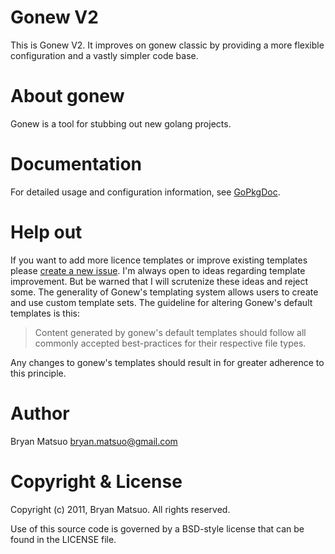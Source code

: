 [go environment]: http://golang.org/doc/install.html#environment "Go environment"
[gopkgdoc]: https://go.pkgdoc.org/github.com/bmatsuo/gonew "GoPkgDoc"
[issues]: https://github.com/bmatsuo/gonew/issues "Github issues"
[the config package]: https://github.com/bmatsuo/gonew/tree/v2/config#readme "the config package"

Gonew V2
========

This is Gonew V2. It improves on gonew classic by providing a more flexible
configuration and a vastly simpler code base.

About gonew
===========

Gonew is a tool for stubbing out new golang projects.

Documentation
=============

For detailed usage and configuration information, see [GoPkgDoc].

Help out
========

If you want to add more licence templates or improve existing templates
please [create a new issue][issues]. I'm always open to ideas regarding template
improvement. But be warned that I will scrutenize these ideas and reject some.
The generality of Gonew's templating system allows users to create and use
custom template sets. The guideline for altering Gonew's default templates is
this:

> Content generated by gonew's default templates should follow all commonly
> accepted best-practices for their respective file types.

Any changes to gonew's templates should result in for greater adherence to this
principle.

Author
======

Bryan Matsuo <bryan.matsuo@gmail.com>

Copyright & License
===================

Copyright (c) 2011, Bryan Matsuo.
All rights reserved.

Use of this source code is governed by a BSD-style license that can be
found in the LICENSE file.
